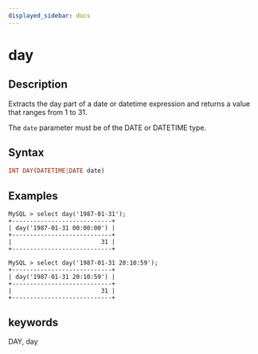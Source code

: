 ```yaml
---
displayed_sidebar: docs
---
```


# day

## Description

Extracts the day part of a date or datetime expression and returns a value that ranges from 1 to 31.

The `date` parameter must be of the DATE or DATETIME type.

## Syntax

```Haskell
INT DAY(DATETIME|DATE date)
```

## Examples

```Plain Text
MySQL > select day('1987-01-31');
+----------------------------+
| day('1987-01-31 00:00:00') |
+----------------------------+
|                         31 |
+----------------------------+

MySQL > select day('1987-01-31 20:10:59');
+----------------------------+
| day('1987-01-31 20:10:59') |
+----------------------------+
|                         31 |
+----------------------------+
```

## keywords

DAY, day
